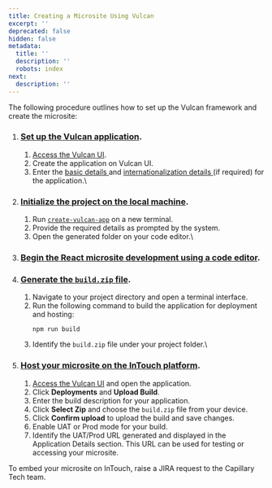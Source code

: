 ```yaml
---
title: Creating a Microsite Using Vulcan
excerpt: ''
deprecated: false
hidden: false
metadata:
  title: ''
  description: ''
  robots: index
next:
  description: ''
---
```

The following procedure outlines how to set up the Vulcan framework and create the microsite:

1. ### [Set up the Vulcan application](https://docs.capillarytech.com/reference/vulcan-getting-started#application-setup).
   1. [Access the Vulcan UI](https://docs.capillarytech.com/reference/vulcan-getting-started#accessing-vulcan-ui).
   2. Create the application on Vulcan UI.
   3. Enter the [basic details ](https://docs.capillarytech.com/reference/vulcan-getting-started#basic-details)and [internationalization details ](https://docs.capillarytech.com/reference/vulcan-getting-started#internationalization-details)(if required) for the application.\ <br />
2. ### [Initialize the project on the local machine](https://docs.capillarytech.com/reference/vulcan-getting-started#local-project-initialization).
   1. Run [`create-vulcan-app`](https://storage.crm.n.content-cdn.io/create-vulcan-app.sh) on a new terminal.
   2. Provide the required details as prompted by the system.
   3. Open the generated folder on your code editor.\ <br />
3. ### [Begin the React microsite development using a code editor](https://docs.capillarytech.com/reference/application-development-process).
4. ### [Generate the `build.zip` file](https://docs.capillarytech.com/reference/application-development-process#starting-and-building-your-application).
   1. Navigate to your project directory and open a terminal interface.
   2. Run the following command to build the application for deployment and hosting:
      ```
      npm run build
      ```
   3. Identify the `build.zip` file under your project folder.\ <br />
5. ### [Host your microsite on the InTouch platform](https://docs.capillarytech.com/reference/application-development-process#hosting-a-vulcan-app).
   1. [Access the Vulcan UI](https://docs.capillarytech.com/reference/vulcan-getting-started#accessing-vulcan-ui) and open the application.
   2. Click **Deployments** and **Upload Build**.
   3. Enter the build description for your application.
   4. Click **Select Zip** and choose the `build.zip` file from your device.
   5. Click **Confirm upload** to upload the build and save changes.
   6. Enable UAT or Prod mode for your build.
   7. Identify the UAT/Prod URL generated and displayed in the Application Details section. This URL can be used for testing or accessing your microsite.

<Note title="Note">
To embed your microsite on InTouch, raise a JIRA request to the Capillary Tech team.
</Note>
